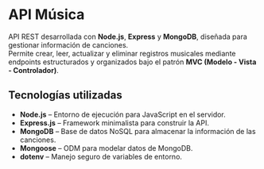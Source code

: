 # API Música

API REST desarrollada con **Node.js**, **Express** y **MongoDB**, diseñada para gestionar información de canciones.  
Permite crear, leer, actualizar y eliminar registros musicales mediante endpoints estructurados y organizados bajo el patrón **MVC (Modelo - Vista - Controlador)**.

## Tecnologías utilizadas

- **Node.js** – Entorno de ejecución para JavaScript en el servidor.  
- **Express.js** – Framework minimalista para construir la API.  
- **MongoDB** – Base de datos NoSQL para almacenar la información de las canciones.  
- **Mongoose** – ODM para modelar datos de MongoDB.  
- **dotenv** – Manejo seguro de variables de entorno.
